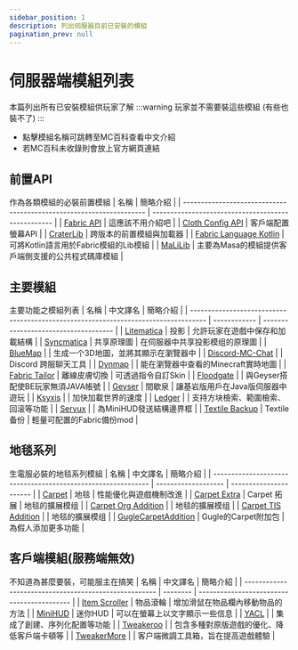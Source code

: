 ```yaml
---
sidebar_position: 1
description: 列出伺服器目前已安裝的模組
pagination_prev: null
---
```


# 伺服器端模組列表
本篇列出所有已安裝模組供玩家了解
:::warning 玩家並不需要裝這些模組 (有些也裝不了)
:::
* 點擊模組名稱可跳轉至MC百科查看中文介紹
* 若MC百科未收錄則會放上官方網頁連結

## 前置API
作為各類模組的必裝前置模組
| 名稱                                                                | 簡略介紹                                           |
| ------------------------------------------------------------------- | -------------------------------------------------- |
| [Fabric API](https://www.mcmod.cn/class/3124.html)                  | 這應該不用介紹吧                                   |
| [Cloth Config API](https://www.mcmod.cn/class/2346.html)            | 客戶端配置螢幕API                                  |
| [CraterLib](https://www.curseforge.com/minecraft/mc-mods/craterlib) | 跨版本的前置模組與加載器                           |
| [Fabric Language Kotlin](https://www.mcmod.cn/class/2126.html)      | 可將Kotlin語言用於Fabric模組的Lib模組              |
| [MaLiLib](https://www.mcmod.cn/class/2298.html)                     | 主要為Masa的模組提供客戶端側支援的公共程式碼庫模組 |

## 主要模組
主要功能之模組列表
| 名稱                                                                               | 中文譯名     | 簡略介紹                             |
| ---------------------------------------------------------------------------------- | ------------ | ------------------------------------ |
| [Litematica](https://www.mcmod.cn/class/2261.html)                                 | 投影         | 允許玩家在遊戲中保存和加載結構       |
| [Syncmatica](https://www.mcmod.cn/class/6842.html)                                 | 共享原理圖   | 在伺服器中共享投影模组的原理圖       |
| [BlueMap](https://www.mcmod.cn/class/3461.html)                                    |              | 生成一个3D地圖，並將其顯示在瀏覽器中 |
| [Discord-MC-Chat](https://blog.xujiayao.com/posts/4ba0a17a/#Setup-Discord-MC-Chat) |              | Discord 跨服聊天工具                 |
| [Dynmap](https://www.mcmod.cn/class/5796.html)                                     |              | 能在瀏覽器中查看的Minecraft實時地圖  |
| [Fabric Tailor](https://www.mcmod.cn/class/4879.html)                              | 離線皮膚切換 | 可透過指令自訂Skin                   |
| [Floodgate](https://wiki.geysermc.org/floodgate/)                                  |              | 與Geyser搭配使BE玩家無須JAVA帳號     |
| [Geyser](https://www.mcmod.cn/class/9757.html)                                     | 間歇泉       | 讓基岩版用戶在Java版伺服器中遊玩     |
| [Ksyxis](https://www.mcmod.cn/class/5104.html)                                     |              | 加快加載世界的速度                   |
| [Ledger](https://www.mcmod.cn/class/5389.html)                                     |              | 支持方块檢索、範圍檢索、回滚等功能   |
| [Servux](https://www.mcmod.cn/class/5219.html)                                     |              | 為MiniHUD發送結構邊界框              |
| [Textile Backup](https://www.mcmod.cn/class/3314.html)                             | Textile备份  | 輕量可配置的Fabric備份mod            |

## 地毯系列
生電服必裝的地毯系列模組
| 名稱                                                         | 中文譯名            | 簡略介紹               |
| ------------------------------------------------------------ | ------------------- | ---------------------- |
| [Carpet](https://www.mcmod.cn/class/2361.html)               | 地毯                | 性能優化與遊戲機制改進 |
| [Carpet Extra](https://www.mcmod.cn/class/3325.html)         | Carpet 拓展         | 地毯的擴展模组         |
| [Carpet Org Addition](https://www.mcmod.cn/class/12237.html) |                     | 地毯的擴展模组         |
| [Carpet TIS Addition](https://www.mcmod.cn/class/5664.html)  |                     | 地毯的擴展模组         |
| [GugleCarpetAddition](https://www.mcmod.cn/class/7305.html)  | Gugle的Carpet附加包 | 為假人添加更多功能     |

## 客戶端模組(服務端無效)
不知道為甚麼要裝，可能服主在搞笑
| 名稱                                                  | 中文譯名 | 簡略介紹                                   |
| ----------------------------------------------------- | -------- | ------------------------------------------ |
| [Item Scroller](https://www.mcmod.cn/class/1529.html) | 物品滾輪 | 增加滑鼠在物品欄內移動物品的方法           |
| [MiniHUD](https://www.mcmod.cn/class/2311.html)       | 迷你HUD  | 可以在螢幕上以文字顯示一些信息             |
| [YACL](https://www.mcmod.cn/class/7883.html)          |          | 集成了創建、序列化配置等功能               |
| [Tweakeroo](https://www.mcmod.cn/class/2230.html)     |          | 包含多種對原版遊戲的優化、降低客戶端卡頓等 |
| [TweakerMore](https://www.mcmod.cn/class/5771.html)   |          | 客户端微調工具箱，旨在提高遊戲體驗         |


